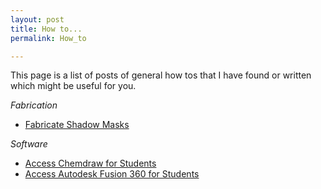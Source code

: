 ```yaml
---
layout: post
title: How to...
permalink: How_to

---
```


This page is a list of posts of general how tos that I have found or written which might be useful for you.

*Fabrication*
* <a href="2022/02/16/Shadow_Masks.html">Fabricate Shadow Masks</a>

*Software*
* <a href="2022/02/17/ChemDraw.html">Access Chemdraw for Students</a>
* <a href="2022/02/18/Fusion360.html">Access Autodesk Fusion 360 for Students</a>